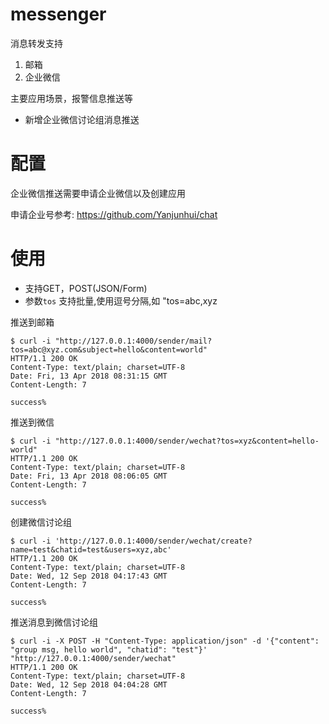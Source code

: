 # messenger

消息转发支持
1. 邮箱
2. 企业微信

主要应用场景，报警信息推送等

- 新增企业微信讨论组消息推送

# 配置
企业微信推送需要申请企业微信以及创建应用

申请企业号参考: https://github.com/Yanjunhui/chat

# 使用
- 支持GET，POST(JSON/Form)
- 参数`tos` 支持批量,使用逗号分隔,如 "tos=abc,xyz

推送到邮箱
```
$ curl -i "http://127.0.0.1:4000/sender/mail?tos=abc@xyz.com&subject=hello&content=world"
HTTP/1.1 200 OK
Content-Type: text/plain; charset=UTF-8
Date: Fri, 13 Apr 2018 08:31:15 GMT
Content-Length: 7

success%                
```

推送到微信
```
$ curl -i "http://127.0.0.1:4000/sender/wechat?tos=xyz&content=hello-world" 
HTTP/1.1 200 OK
Content-Type: text/plain; charset=UTF-8
Date: Fri, 13 Apr 2018 08:06:05 GMT
Content-Length: 7

success%      
```

创建微信讨论组
```
$ curl -i 'http://127.0.0.1:4000/sender/wechat/create?name=test&chatid=test&users=xyz,abc'
HTTP/1.1 200 OK
Content-Type: text/plain; charset=UTF-8
Date: Wed, 12 Sep 2018 04:17:43 GMT
Content-Length: 7

success%                 
```

推送消息到微信讨论组
```
$ curl -i -X POST -H "Content-Type: application/json" -d '{"content": "group msg, hello world", "chatid": "test"}' "http://127.0.0.1:4000/sender/wechat"
HTTP/1.1 200 OK
Content-Type: text/plain; charset=UTF-8
Date: Wed, 12 Sep 2018 04:04:28 GMT
Content-Length: 7

success%     
```
